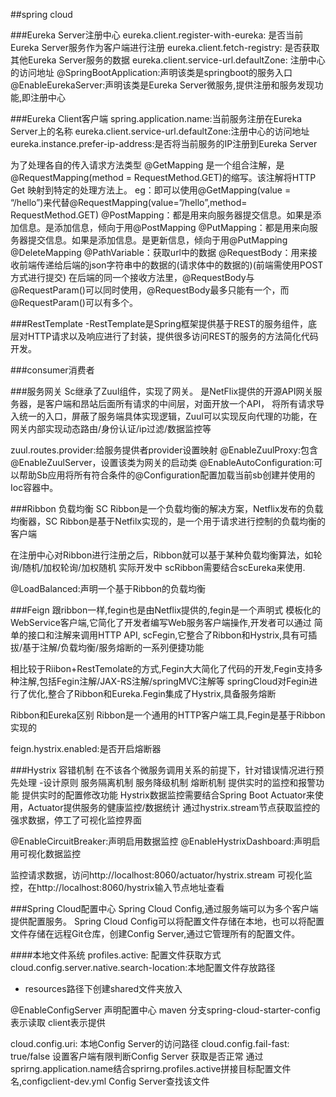 ##spring cloud

###Eureka Server注册中心
eureka.client.register-with-eureka: 是否当前Eureka Server服务作为客户端进行注册
eureka.client.fetch-registry: 是否获取其他Eureka Server服务的数据
eureka.client.service-url.defaultZone: 注册中心的访问地址
@SpringBootApplication:声明该类是springboot的服务入口
@EnableEurekaServer:声明该类是Eureka Server微服务,提供注册和服务发现功能,即注册中心

###Eureka Client客户端
spring.application.name:当前服务注册在Eureka Server上的名称
eureka.client.service-url.defaultZone:注册中心的访问地址
eureka.instance.prefer-ip-address:是否将当前服务的IP注册到Eureka Server

为了处理各自的传入请求方法类型
@GetMapping 是一个组合注解，是@RequestMapping(method = RequestMethod.GET)的缩写。该注解将HTTP Get 映射到特定的处理方法上。
            eg：即可以使用@GetMapping(value = “/hello”)来代替@RequestMapping(value=”/hello”,method= RequestMethod.GET)
@PostMapping：都是用来向服务器提交信息。如果是添加信息。是添加信息，倾向于用@PostMapping
@PutMapping：都是用来向服务器提交信息。如果是添加信息。是更新信息，倾向于用@PutMapping  
@DeleteMapping 
@PathVariable：获取url中的数据
@RequestBody：用来接收前端传递给后端的json字符串中的数据的(请求体中的数据的)(前端需使用POST方式进行提交)
             在后端的同一个接收方法里，@RequestBody与@RequestParam()可以同时使用，@RequestBody最多只能有一个，而@RequestParam()可以有多个。

###RestTemplate
-RestTemplate是Spring框架提供基于REST的服务组件，底层对HTTP请求以及响应进行了封装，提供很多访问REST的服务的方法简化代码开发。

###consumer消费者

###服务网关
Sc继承了Zuul组件，实现了网关。
是NetFlix提供的开源API网关服务器，是客户端和昂站后面所有请求的中间层，对面开放一个API，
将所有请求导入统一的入口，屏蔽了服务端具体实现逻辑，Zuul可以实现反向代理的功能，在网关内部实现动态路由/身份认证/ip过滤/数据监控等

zuul.routes.provider:给服务提供者provider设置映射
@EnableZuulProxy:包含@EnableZuulServer，设置该类为网关的启动类
@EnableAutoConfiguration:可以帮助Sb应用将所有符合条件的@Configuration配置加载当前sb创建并使用的Ioc容器中。

###Ribbon 负载均衡
SC Ribbon是一个负载均衡的解决方案，Netflix发布的负载均衡器，SC Ribbon是基于Netfilx实现的，是一个用于请求进行控制的负载均衡的客户端

在注册中心对Ribbon进行注册之后，Ribbon就可以基于某种负载均衡算法，如轮询/随机/加权轮询/加权随机
实际开发中 scRibbon需要结合scEureka来使用.

@LoadBalanced:声明一个基于Ribbon的负载均衡

###Feign
跟ribbon一样,fegin也是由Netflix提供的,fegin是一个声明式 模板化的WebService客户端,它简化了开发者编写Web服务客户端操作,开发者可以通过
简单的接口和注解来调用HTTP API, scFegin,它整合了Ribbon和Hystrix,具有可插拔/基于注解/负载均衡/服务熔断的一系列便捷功能

相比较于Riibon+RestTemolate的方式,Fegin大大简化了代码的开发,Fegin支持多种注解,包括Fegin注解/JAX-RS注解/springMVC注解等
springCloud对Fegin进行了优化,整合了Ribbon和Eureka.Fegin集成了Hystrix,具备服务熔断

Ribbon和Eureka区别
Ribbon是一个通用的HTTP客户端工具,Fegin是基于Ribbon实现的

feign.hystrix.enabled:是否开启熔断器

###Hystrix 容错机制
在不该各个微服务调用关系的前提下，针对错误情况进行预先处理
-设计原则
服务隔离机制
服务降级机制
熔断机制
提供实时的监控和报警功能
提供实时的配置修改功能
Hystrix数据监控需要结合Spring Boot Actuator来使用，Actuator提供服务的健康监控/数据统计
通过hystrix.stream节点获取监控的强求数据，停工了可视化监控界面

@EnableCircuitBreaker:声明启用数据监控
@EnableHystrixDashboard:声明启用可视化数据监控

监控请求数据，访问http://localhost:8060/actuator/hystrix.stream
可视化监控，在http://localhost:8060/hystrix输入节点地址查看

###Spring Cloud配置中心
Spring Cloud Config,通过服务端可以为多个客户端提供配置服务。
Spring Cloud Config可以将配置文件存储在本地，也可以将配置文件存储在远程Git仓库，创建Config Server,通过它管理所有的配置文件。

####本地文件系统
profiles.active: 配置文件获取方式
cloud.config.server.native.search-location:本地配置文件存放路径
- resources路径下创建shared文件夹放入

@EnableConfigServer 声明配置中心
maven 分支spring-cloud-starter-config表示读取  client表示提供

cloud.config.uri: 本地Config Server的访问路径
cloud.config.fail-fast: true/false 设置客户端有限判断Config Server 获取是否正常
通过sprirng.application.name结合sprirng.profiles.active拼接目标配置文件名,configclient-dev.yml
Config Server查找该文件

